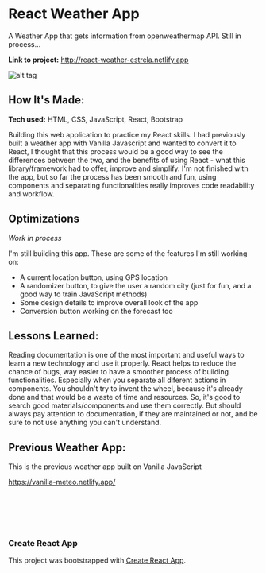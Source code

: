 # React Weather App
A Weather App that gets information from openweathermap API. Still in process...

**Link to project:** http://react-weather-estrela.netlify.app

![alt tag](https://i.postimg.cc/J0nsGRDr/Screen-Shot-2022-07-22-at-13-58-18.png)

## How It's Made:

**Tech used:** HTML, CSS, JavaScript, React, Bootstrap

Building this web application to practice my React skills. I had previously built a weather app with Vanilla Javascript and wanted to convert it to React, I thought that this process would be a good way to see the differences between the two, and the benefits of using React - what this library/framework had to offer, improve and simplify. I'm not finished with the app, but so far the process has been smooth and fun, using components and separating functionalities really improves code readability and workflow. 

## Optimizations
*Work in process*

I'm still building this app. These are some of the features I'm still working on:
- A current location button, using GPS location 
- A randomizer button, to give the user a random city (just for fun, and a good way to train JavaScript methods) 
- Some design details to improve overall look of the app
- Conversion button working on the forecast too

## Lessons Learned:

Reading documentation is one of the most important and useful ways to learn a new technology and use it properly.
React helps to reduce the chance of bugs, way easier to have a smoother process of building functionalities. Especially when you separate all diferent actions in components.
You shouldn't try to invent the wheel, because it's already done and that would be a waste of time and resources. So, it's good to search good materials/components and use them correctly. But should always pay attention to documentation, if they are maintained or not, and be sure to not use anything you can't understand.

## Previous Weather App:
This is the previous weather app built on Vanilla JavaScript

https://vanilla-meteo.netlify.app/

<br/>
<br/>
<br/>
<br/>

### Create React App
This project was bootstrapped with [Create React App](https://github.com/facebook/create-react-app).

